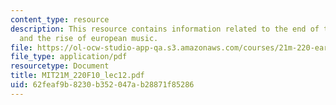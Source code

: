 ```yaml
---
content_type: resource
description: This resource contains information related to the end of the trecento
  and the rise of european music.
file: https://ol-ocw-studio-app-qa.s3.amazonaws.com/courses/21m-220-early-music-fall-2010/62feaf9b8230b352047ab28871f85286_MIT21M_220F10_lec12.pdf
file_type: application/pdf
resourcetype: Document
title: MIT21M_220F10_lec12.pdf
uid: 62feaf9b-8230-b352-047a-b28871f85286
---
```

